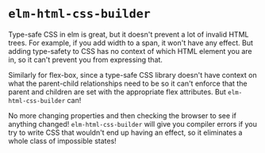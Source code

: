# `elm-html-css-builder`

Type-safe CSS in elm is great, but it doesn't prevent a lot of invalid HTML
trees. For example, if you add width to a span, it won't have any effect. But
adding type-safety to CSS has no context of which HTML element you are in, so
it can't prevent you from expressing that.

Similarly for flex-box, since a type-safe CSS library doesn't have context on
what the parent-child relationships need to be so it can't enforce that the
parent and children are set with the appropriate flex attributes.
But `elm-html-css-builder` can!

No more changing properties and then checking the browser to see if anything changed!
`elm-html-css-builder` will give you compiler errors if you try to write CSS
that wouldn't end up having an effect, so it eliminates a whole class of impossible states!
